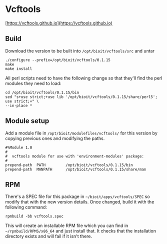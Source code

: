 # Vcftools

[https://vcftools.github.io](https://vcftools.github.io)

## Build

Download the version to be built into `/opt/bioit/vcftools/src` and untar

    ./configure --prefix=/opt/bioit/vcftools/0.1.15
    make
    make install

All perl scripts need to have the following change so that they'll find the perl modules they need to load:

    cd /opt/bioit/vcftools/0.1.15/bin
    sed "s+use strict;+use lib '/opt/bioit/vcftools/0.1.15/share/perl5'; use strict;+" \
    --in-place *

## Module setup

Add a module file in `/opt/bioit/modulefiles/vcftools/` for this version by copying previous ones and modifying the paths.

    #%Module 1.0
    #
    #  vcftools module for use with 'environment-modules' package:
    #
    prepend-path  PATH         /opt/bioit/vcftools/0.1.15/bin
    prepend-path  MANPATH      /opt/bioit/vcftools/0.1.15/share/man

## RPM

There's a SPEC file for this package in `~/bioit/apps/vcftools/SPEC` so modify that with the new version details. Once changed, build it with the following command:

    rpmbuild -bb vcftools.spec

This will create an installable RPM file which you can find in `~/rpmbuild/RPMS/x86_64` and just install that. It checks that the installation directory exists and will fail if it isn't there.
